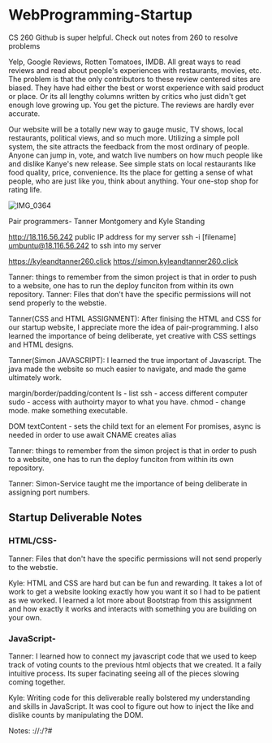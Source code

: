 # WebProgramming-Startup
CS 260 
Github is super helpful. 
Check out notes from 260 to resolve problems

Yelp, Google Reviews, Rotten Tomatoes, IMDB. All great ways to read reviews and read about people's experiences with restaurants, movies, etc. The problem is that the only contributors to these review centered sites are biased. They have had either the best or worst experience with said product or place. Or its all lengthy columns written by critics who just didn't get enough love growing up. You get the picture. The reviews are hardly ever accurate.

Our website will be a totally new way to gauge music, TV shows, local restaurants, political views, and so much more. Utilizing a simple poll system, the site attracts the feedback from the most ordinary of people. Anyone can jump in, vote, and watch live numbers on how much people like and dislike Kanye's new release. See simple stats on local restaurants like food quality, price, convenience. Its the place for getting a sense of what people, who are just like you, think about anything. Your one-stop shop for rating life.


![IMG_0364](https://user-images.githubusercontent.com/99853592/215228985-48227197-7321-4fe0-974e-05986643e104.jpg)




Pair programmers- Tanner Montgomery and Kyle Standing




http://18.116.56.242  public IP address for my server
ssh -i [filename] umbuntu@18.116.56.242 to ssh into my server

https://kyleandtanner260.click
https://simon.kyleandtanner260.click

Tanner: things to remember from the simon project is that in order to push to a website, one has to run the deploy funciton from within its own repository. 
Tanner: Files that don't have the specific permissions will not send properly to the webstie. 


Tanner(CSS and HTML ASSIGNMENT): After finising the HTML and CSS for our startup website, I appreciate more the idea of pair-programming. I also learned the importance of being deliberate, yet creative with CSS settings and HTML designs. 


Tanner(Simon JAVASCRIPT): I learned the true important of Javascript. The java made the website so much easier to navigate, and made the game ultimately work. 


margin/border/padding/content
ls - list
ssh - access different computer
sudo - access with authoirty mayor to what you have. 
chmod - change mode. make something executable. 

DOM textContent - sets the child text for an element
For promises, async is needed in order to use await
CNAME creates alias

Tanner: things to remember from the simon project is that in order to push to a website, one has to run the deploy funciton from within its own repository.

Tanner: Simon-Service taught me the importance of being deliberate in assigning port numbers. 
## Startup Deliverable Notes 
### HTML/CSS-
Tanner: Files that don't have the specific permissions will not send properly to the webstie.  
  
Kyle: HTML and CSS are hard but can be fun and rewarding. It takes a lot of work to get a website looking exactly how you want it so I had to be patient as we worked. I learned a lot more about Bootstrap from this assignment and how exactly it works and interacts with something you are building on your own.

### JavaScript-  
Tanner: I learned how to connect my javascript code that we used to keep track of voting counts to the previous html objects that we created. It a faily intuitive process. Its super facinating seeing all of the pieces slowing coming together.  
  
Kyle: Writing code for this deliverable really bolstered my understanding and skills in JavaScript. It was cool to figure out how to inject the like and dislike counts by manipulating the DOM.




Notes:
<scheme>://<domain name>:<port>/<path>?<parameters>#<anchor>
